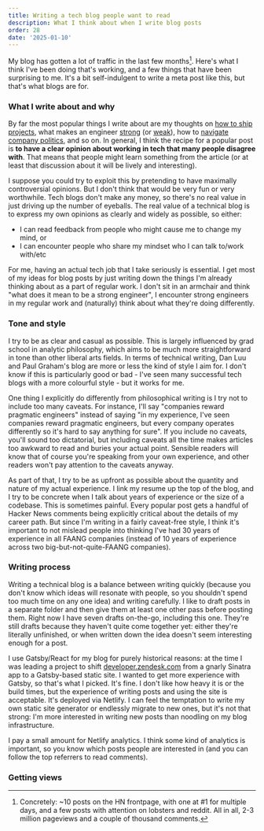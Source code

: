 ```yaml
---
title: Writing a tech blog people want to read
description: What I think about when I write blog posts
order: 28
date: '2025-01-10'
---
```


My blog has gotten a lot of traffic in the last few months[^1]. Here's what I think I've been doing that's working, and a few things that have been surprising to me. It's a bit self-indulgent to write a meta post like this, but that's what blogs are for.

### What I write about and why

By far the most popular things I write about are my thoughts on [how to ship projects](/how-to-ship), what makes an engineer [strong](/what-makes-strong-engineers-strong) (or [weak](/weak-engineers)), how to [navigate](/glue-work-considered-harmful) [company politics](/ratchet-effects), and so on. In general, I think the recipe for a popular post is **to have a clear opinion about working in tech that many people disagree with**. That means that people might learn something from the article (or at least that discussion about it will be lively and interesting).

I suppose you could try to exploit this by pretending to have maximally controversial opinions. But I don't think that would be very fun or very worthwhile. Tech blogs don't make any money, so there's no real value in just driving up the number of eyeballs. The real value of a technical blog is to express my own opinions as clearly and widely as possible, so either:

- I can read feedback from people who might cause me to change my mind, or
- I can encounter people who share my mindset who I can talk to/work with/etc

For me, having an actual tech job that I take seriously is essential. I get most of my ideas for blog posts by just writing down the things I'm already thinking about as a part of regular work. I don't sit in an armchair and think "what does it mean to be a strong engineer", I encounter strong engineers in my regular work and (naturally) think about what they're doing differently.

### Tone and style

I try to be as clear and casual as possible. This is largely influenced by grad school in analytic philosophy, which aims to be much more straightforward in tone than other liberal arts fields. In terms of technical writing, Dan Luu and Paul Graham's blog are more or less the kind of style I aim for. I don't know if this is particularly good or bad - I've seen many successful tech blogs with a more colourful style - but it works for me.

One thing I explicitly do differently from philosophical writing is I try not to include too many caveats. For instance, I'll say "companies reward pragmatic engineers" instead of saying "in my experience, I've seen companies reward pragmatic engineers, but every company operates differently so it's hard to say anything for sure". If you include no caveats, you'll sound too dictatorial, but including caveats all the time makes articles too awkward to read and buries your actual point. Sensible readers will know that of course you're speaking from your own experience, and other readers won't pay attention to the caveats anyway.

As part of that, I try to be as upfront as possible about the quantity and nature of my actual experience. I link my resume up the top of the blog, and I try to be concrete when I talk about years of experience or the size of a codebase. This is sometimes painful. Every popular post gets a handful of Hacker News comments being explicitly critical about the details of my career path. But since I'm writing in a fairly caveat-free style, I think it's important to not mislead people into thinking I've had 30 years of experience in all FAANG companies (instead of 10 years of experience across two big-but-not-quite-FAANG companies).

### Writing process

Writing a technical blog is a balance between writing quickly (because you don't know which ideas will resonate with people, so you shouldn't spend too much time on any one idea) and writing carefully. I like to draft posts in a separate folder and then give them at least one other pass before posting them. Right now I have seven drafts on-the-go, including this one. They're still drafts because they haven't quite come together yet: either they're literally unfinished, or when written down the idea doesn't seem interesting enough for a post.

I use Gatsby/React for my blog for purely historical reasons: at the time I was leading a project to shift [developer.zendesk.com](https://developer.zendesk.com) from a gnarly Sinatra app to a Gatsby-based static site. I wanted to get more experience with Gatsby, so that's what I picked. It's fine. I don't like how heavy it is or the build times, but the experience of writing posts and using the site is acceptable. It's deployed via Netlify. I can feel the temptation to write my own static site generator or endlessly migrate to new ones, but it's not that strong: I'm more interested in writing new posts than noodling on my blog infrastructure.

I pay a small amount for Netlify analytics. I think some kind of analytics is important, so you know which posts people are interested in (and you can follow the top referrers to read comments). 

### Getting views

[^1]: Concretely: ~10 posts on the HN frontpage, with one at #1 for multiple days, and a few posts with attention on lobsters and reddit. All in all, 2-3 million pageviews and a couple of thousand comments.